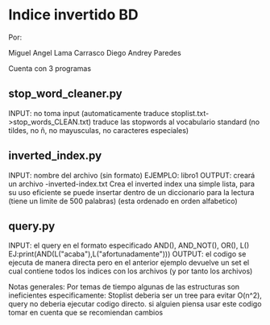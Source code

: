 # Indice invertido BD

Por:

Miguel Angel Lama Carrasco
Diego Andrey Paredes

Cuenta con 3 programas

## stop_word_cleaner.py
INPUT: no toma input (automaticamente traduce stoplist.txt->stop_words_CLEAN.txt)
traduce las stopwords al vocabulario standard
(no tildes, no ñ, no mayusculas, no caracteres especiales)

## inverted_index.py
INPUT: nombre del archivo (sin formato)
EJEMPLO: libro1
OUTPUT: creará un archivo -inverted-index.txt
Crea el inverted index una simple lista, para su uso eficiente se puede insertar dentro de un diccionario para la lectura
(tiene un limite de 500 palabras)
(esta ordenado en orden alfabetico)

## query.py
INPUT: el query en el formato especificado AND(), AND_NOT(), OR(), L()
EJ:print(AND(L("acaba"),L("afortunadamente")))
OUTPUT: el codigo se ejecuta de manera directa pero en el anterior ejemplo devuelve un set el cual contiene todos los indices con los archivos (y por tanto los archivos)


Notas generales:
Por temas de tiempo algunas de las estructuras son ineficientes especificamente: Stoplist deberia ser un tree para evitar O(n^2), query no deberia ejecutar codigo directo.
si alguien piensa usar este codigo tomar en cuenta que se recomiendan cambios
